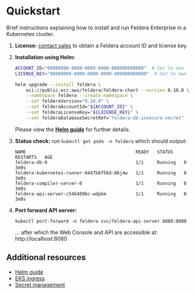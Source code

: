 # Quickstart

Brief instructions explaining how to install and run Feldera Enterprise
in a Kubernetes cluster.

1. **License:** [contact sales](https://calendly.com/d/cn7m-grv-mzm/feldera-demo) to obtain a Feldera account ID and license key.
   
2. **Installation using Helm:**
   ```bash
   ACCOUNT_ID="00000000-0000-0000-0000-000000000000"  # Set to own
   LICENSE_KEY="00000000-0000-0000-0000-000000000000"  # Set to own

   helm upgrade --install feldera \
       oci://public.ecr.aws/feldera/feldera-chart --version 0.10.0 \
       --namespace feldera --create-namespace \
       --set felderaVersion="0.10.0" \
       --set felderaAccountId="${ACCOUNT_ID}" \
       --set felderaLicenseKey="${LICENSE_KEY}" \
       --set felderaDatabaseSecretRef="feldera-db-insecure-secret"
   ```
   Please view the [**Helm guide**](helm-guide.md) for further details.

3. **Status check:** run `kubectl get pods -n feldera` which should output:
   ```
   NAME                                         READY   STATUS    RESTARTS   AGE
   feldera-db-0                                 1/1     Running   0          3m9s
   feldera-kubernetes-runner-6447b8f56d-86j4w   1/1     Running   0          3m9s
   feldera-compiler-server-0                    1/1     Running   0          3m9s
   feldera-api-server-c546499bc-wdpkm           1/1     Running   0          3m9s
   ```

4. **Port forward API server:**
   ```
   kubectl port-forward -n feldera svc/feldera-api-server 8080:8080
   ```
   ... after which the Web Console and API are accessible at: http://localhost:8080

## Additional resources

* [Helm guide](helm-guide.md)
* [EKS ingress](kubernetes-guides/eks/ingress.md)
* [Secret management](kubernetes-guides/secret-management.md)

